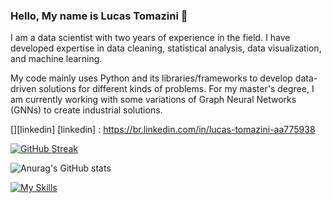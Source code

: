 ### Hello, My name is Lucas Tomazini 👋

I am a data scientist with two years of experience in the field. I have developed expertise in data cleaning, statistical analysis, data visualization, and machine learning.

My code mainly uses Python and its libraries/frameworks to develop data-driven solutions for different kinds of problems. For my master's degree, I am currently working with some variations of Graph Neural Networks (GNNs) to create industrial solutions.

[<imng align='left' alt='LucasTomazini | LinkedIn' width='22px' src='./linkedin.svg' />][linkedin]
[linkedin] : https://br.linkedin.com/in/lucas-tomazini-aa775938

[![GitHub Streak](http://github-readme-streak-stats.herokuapp.com?user=LucasTomazini&theme=dark)](https://git.io/streak-stats)


![Anurag's GitHub stats](https://github-readme-stats.vercel.app/api?username=LucasTomazini&show_icons=true&theme=dark)

[![My Skills](https://skillicons.dev/icons?i=java,pytorch,nodejs,figma&theme=light)](https://skillicons.dev)

<!--
**LucasTomazini/LucasTomazini** is a ✨ _special_ ✨ repository because its `README.md` (this file) appears on your GitHub profile.

Here are some ideas to get you started:

- 🔭 I’m currently working on ...
- 🌱 I’m currently learning ...
- 👯 I’m looking to collaborate on ...
- 🤔 I’m looking for help with ...
- 💬 Ask me about ...
- 📫 How to reach me: ...
- 😄 Pronouns: ...
- ⚡ Fun fact: ...
-->
